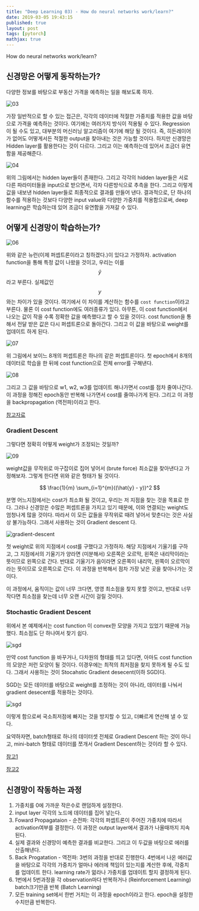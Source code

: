 ```yaml
---
title: "Deep Learning 03) - How do neural networks work/learn?"
date: 2019-03-05 19:43:15
published: true
layout: post
tags: [pytorch]
mathjax: true
---
```


How do neural networks work/learn?

## 신경망은 어떻게 동작하는가?

다양한 정보를 바탕으로 부동산 가격을 예측하는 일을 해보도록 하자.

![03](../../../../2019/deep-learning/03.png)

가장 일반적으로 할 수 있는 접근은, 각각의 데이터에 적절한 가중치를 적용한 값을 바탕으로 가격을 예측하는 것이다. 여기에는 여러가지 방식이 적용될 수 있다. Regression이 될 수도 있고, 대부분의 머신러닝 알고리즘이 여기에 해당 될 것이다. 즉, 히든레이어가 없어도 어떻게서든 적절한 output을 찾아내는 것은 가능할 것이다. 
하지만 신경망은 Hidden layer를 활용한다는 것이 다르다. 그리고 이는 예측하는데 있어서 조금더 유연함을 제공해준다.

![04](../../../../2019/deep-learning/04.png)

위의 그림에서는 hidden layer들이 존재한다. 그리고 각각의 hidden layer들은 서로 다른 파라미터들을 input으로 받으면서, 각자 다른방식으로 추측을 한다. 그리고 이렇게 값을 내보낸 hidden layer들로 최종적으로 결과를 만들어 낸다. 결과적으로, 단 하나의 함수를 적용하는 것보다 다양한 input value와 다양한 가중치를 적용함으로써, deep learning은 학습하는데 있어 조금더 유연함을 가져갈 수 있다.

## 어떻게 신경망이 학습하는가?

![06](../../../../2019/deep-learning/06.png)

위와 같은 뉴런(이제 퍼셉트론이라고 칭하겠다.)이 있다고 가정하자. activation function을 통해 특정 값이 나왔을 것이고, 우리는 이를 $$\hat{y}$$라고 부른다. 실제값인 $$y$$와는 차이가 있을 것이다. 여기에서 이 차이를 계산하는 함수를 `cost function`이라고 부른다. 물론 이 cost function에도 여러종류가 있다. 아무튼, 이 cost function에서 나오는 값이 작을 수록 정확한 값을 예측했다고 할 수 있을 것이다. cost function을 통해서 전달 받은 값은 다시 퍼셉트론으로 돌아간다. 그리고 이 값을 바탕으로 weight를 업데이트 하게 된다. 

![07](../../../../2019/deep-learning/07.png)

위 그림에서 보이느 8개의 퍼셉트론은 하나의 같은 퍼셉트론이다. 첫 epoch에서 8개의 데이터로 학습을 한 뒤에 cost function으로 전체 error를 구해낸다.

![08](../../../../2019/deep-learning/08.png)

그리고 그 값을 바탕으로 w1, w2, w3를 업데이트 해나가면서 cost를 점차 줄여나간다. 이 과정을 정해진 epoch동안 반복해 나가면서 cost를 줄여나가게 된다. 그리고 이 과정을 backpropagation (역전파)이라고 한다. 

[참고자료](https://stats.stackexchange.com/questions/154879/a-list-of-cost-functions-used-in-neural-networks-alongside-applications)

### Gradient Descent 

그렇다면 정확히 어떻게 weight가 조정되는 것일까?

![09](../../../../2019/deep-learning/09.png)

weight값을 무작위로 마구잡이로 집어 넣어서 (brute force) 최소값을 찾아낸다고 가정해보자. 그렇게 한다면 위와 같은 형태가 될 것이다. 

$$ \frac{1}{m} \sum_{i=1}^{m}((\hat{y} - y))^2 $$

분명 어느지점에서는 cost가 최소화 될 것이고, 우리는 저 지점을 찾는 것을 목표로 한다. 그러나 신경망은 수많은 퍼셉트론을 가지고 있기 때문에, 이와 연결되는 weight도 엄청나게 많을 것이다. 따라서 이 모든 값들을 무작위로 때려 넣어서 맞춘다는 것은 사실상 불가능하다. 그래서 사용하는 것이 Gradient descent 다.

![gradient-descent](https://cdn-images-1.medium.com/max/1600/0*rBQI7uBhBKE8KT-X.png)

첫 weight로 위의 지점에서 cost를 구했다고 가정하자. 해당 지점에서 기울기를 구하고, 그 지점에서의 기울기가 양라면 (미분해서) 오른쪽은 오르막, 왼쪽은 내리막이라는 뜻이므로 왼쪽으로 간다. 반대로 기울기가 음이라면 오른쪽이 내리막, 왼쪽이 오르막이라는 뜻이므로 오른쪽으로 간다. 이 과정을 반복해서 점차 가장 낮은 곳을 찾아나가는 것이다.

이 과정에서, 움직이는 값이 너무 크다면, 영영 최소점을 찾지 못할 것이고, 반대로 너무 작다면 최소점을 찾는데 너무 오랜 시간이 걸릴 것이다.

### Stochastic Gradient Descent

위에서 본 예제에서는 cost function 이 convex한 모양을 가지고 있었기 때문에 가능했다. 최소점도 단 하나여서 찾기 쉽다.

![sgd](https://davidmatablog.files.wordpress.com/2017/08/multidmensional.png?w=1000)

만약 cost function 을 바꾸거나, 다차원의 형태를 띄고 있다면, 아마도 cost function의 모양은 저런 모양이 될 것이다. 이경우에는 최적의 최저점을 찾지 못하게 될 수도 있다. 그래서 사용하는 것이 Stocahstic Gradient desecent(이하 SGD)다. 

SGD는 모든 데이터를 바탕으로 weight를 조정하는 것이 아니라, 데이터를 나눠서 gradient desecent를 적용하는 것이다.

![sgd](https://t1.daumcdn.net/cfile/tistory/999EA83359D86B6B0B)

이렇게 함으로써 국소최저점에 빠지는 것을 방지할 수 있고, 더빠르게 연산해 낼 수 있다. 

요약하자면, batch형태로 하나의 데이터셋 전체로 Gradient Descent 하는 것이 아니고, mini-batch 형태로 데이터를 쪼개서 Gradient Descent하는 것이라 할 수 있다.

[참고1](http://iamtrask.github.io/2015/07/27/python-network-part2/)

[참고2](http://neuralnetworksanddeeplearning.com/chap2.html)

## 신경망이 작동하는 과정

1. 가중치를 0에 가까운 작은수로 랜덤하게 설정한다.
2. input layer 각각의 노드에 데이터를 집어 넣는다.
3. Foward Propagataion - 순전파: 각각의 퍼셉트론이 주어진 가중치에 따라서 activation여부를 결정한다. 이 과정은 output layer에서 결과가 나올때까지 지속된다.
4. 실제 결과와 신경망이 예측한 결과를 비교한다. 그리고 이 두값을 바탕으로 에러를 산출해낸다.
5. Back Progatation - 역전파: 3번의 과정을 반대로 진행한다. 4번에서 나온 에러값을 바탕으로 각각의 가중치가 얼마나 에러에 책임이 있는지를 계산한 후에, 각중치를 업데이트 한다. learning rate가 얾라나 가중치를 업데이트 할지 결정하게 된다.
6. 1번에서 5번과정을 각 observation마다 반복하거나 (Reinforcement Learning) batch크기만큼 반복 (Batch Learning)
7. 모든 training set에서 한번 거치는 이 과정을 epoch이라고 한다. epoch을 설정한 수치만큼 반복한다.
